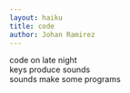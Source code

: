 ```yaml
---
layout: haiku
title: code
author: Johan Ramirez
---   
```


code on late night<br>
keys produce sounds<br>
sounds make some programs<br>
